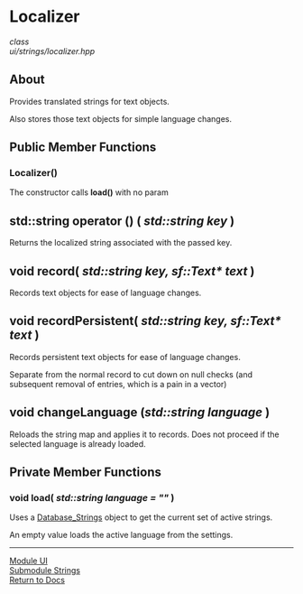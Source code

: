 # Localizer
*class*  
*ui/strings/localizer.hpp*

## About
Provides translated strings for text objects.

Also stores those text objects for simple language changes.

## Public Member Functions

### Localizer()
The constructor calls **load()** with no param

## std::string operator () ( *std::string key* )
Returns the localized string associated with the passed key.

## void record( *std::string key, sf::Text\* text* )
Records text objects for ease of language changes.

## void recordPersistent( *std::string key, sf::Text\* text* )
Records persistent text objects for ease of language changes.

Separate from the normal record to cut down on null checks (and subsequent removal of entries, which is a pain in a vector)

## void changeLanguage (*std::string language* )
Reloads the string map and applies it to records. Does not proceed if the selected language is already loaded.

## Private Member Functions

### void load( *std::string language = ""* )
Uses a [Database_Strings](../../engine/database/database_strings.md) object to get the current set of active strings.

An empty value loads the active language from the settings.

---

[Module UI](../ui.md)  
[Submodule Strings](strings.md)  
[Return to Docs](../../docs.md)